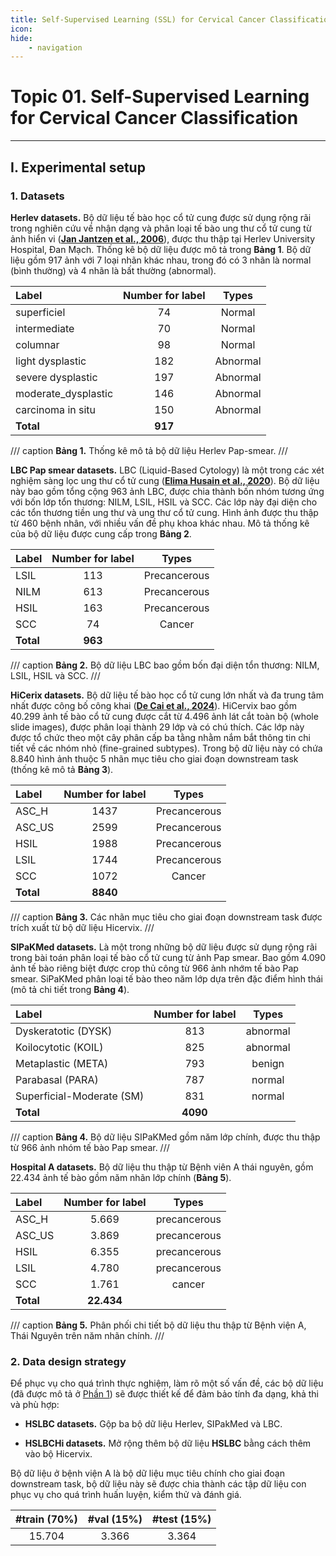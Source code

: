```yaml
---
title: Self-Supervised Learning (SSL) for Cervical Cancer Classification
icon:
hide: 
    - navigation
---
```


# Topic 01. Self-Supervised Learning for Cervical Cancer Classification
---

## I. Experimental setup
### 1. Datasets

**Herlev datasets.** Bộ dữ liệu tế bào học cổ tử cung được sử dụng rộng rãi trong nghiên cứu về nhận dạng và phân loại tế bào ung thư cổ tử cung từ ảnh hiển vi ([**Jan Jantzen et al., 2006**](https://www.researchgate.net/publication/282157686_The_Pap_Smear_Benchmark)), được thu thập tại Herlev University Hospital, Đan Mạch. Thống kê bộ dữ liệu được mô tả trong **Bảng 1**. Bộ dữ liệu gồm 917 ảnh với 7 loại nhãn khác nhau, trong đó có 3 nhãn là normal (bình thường) và 4 nhãn là bất thường (abnormal). 

| Label | Number for label | Types |
| :---- | :--------------: | :---: |
| superficiel | 74 | Normal | 
| intermediate | 70 | Normal |
| columnar | 98 | Normal |
| light dysplastic | 182 | Abnormal | 
| severe dysplastic | 197 | Abnormal |
| moderate_dysplastic | 146 | Abnormal | 
| carcinoma in situ | 150 | Abnormal |
| **Total** | **917** | |

/// caption
**Bảng 1.** Thống kê mô tả bộ dữ liệu Herlev Pap-smear.
///

**LBC Pap smear datasets.** LBC (Liquid-Based Cytology) là một trong các xét nghiệm sàng lọc ung thư cổ tử cung ([**Elima Husain et al., 2020**](https://pmc.ncbi.nlm.nih.gov/articles/PMC7186519/)). Bộ dữ liệu này bao gồm tổng cộng 963 ảnh LBC, được chia thành bốn nhóm tương ứng với bốn lớp tổn thương: NILM, LSIL, HSIL và SCC. Các lớp này đại diện cho các tổn thương tiền ung thư và ung thư cổ tử cung. Hình ảnh được thu thập từ 460 bệnh nhân, với nhiều vấn đề phụ khoa khác nhau. Mô tả thống kê của bộ dữ liệu được cung cấp trong **Bảng 2**.

| Label | Number for label | Types |
| :---- | :--------------: | :---: |
| LSIL  | 113 | Precancerous |
| NILM  | 613 | Precancerous |
| HSIL  | 163 | Precancerous |
| SCC   | 74  | Cancer       |
| **Total** | **963** |      |

/// caption
**Bảng 2.** Bộ dữ liệu LBC bao gồm bốn đại diện tổn thương: NILM, LSIL, HSIL và SCC.
///

**HiCerix datasets.** Bộ dữ liệu tế bào học cổ tử cung lớn nhất và đa trung tâm nhất được công bố công khai ([**De Cai et al., 2024**](https://ieeexplore.ieee.org/document/10571965)). HiCervix bao gồm 40.299 ảnh tế bào cổ tử cung được cắt từ 4.496 ảnh lát cắt toàn bộ (whole slide images), được phân loại thành 29 lớp và có chú thích. Các lớp này được tổ chức theo một cây phân cấp ba tằng nhằm nắm bắt thông tin chi tiết về các nhóm nhỏ (fine-grained subtypes). Trong bộ dữ liệu này có chứa 8.840 hình ảnh thuộc 5 nhãn mục tiêu cho giai đoạn downstream task (thống kê mô tả **Bảng 3**).

| Label | Number for label | Types |
| :---- | :--------------: | :---: |
| ASC_H | 1437 | Precancerous |
| ASC_US  | 2599 | Precancerous |
| HSIL  | 1988 | Precancerous |
| LSIL   | 1744  | Precancerous |
| SCC | 1072 | Cancer |
| **Total** | **8840** |      |

/// caption
**Bảng 3.** Các nhãn mục tiêu cho giai đoạn downstream task được trích xuất từ bộ dữ liệu Hicervix.
///

**SIPaKMed datasets.** Là một trong những bộ dữ liệu được sử dụng rộng rãi trong bài toán phân loại tế bào cổ tử cung từ ảnh Pap smear. Bao gồm 4.090 ảnh tế bào riêng biệt được crop thủ công từ 966 ảnh nhớm tế bào Pap smear. SiPaKMed phân loại tế bào theo năm lớp dựa trên đặc điểm hình thái (mô tả chi tiết trong **Bảng 4**).

| Label | Number for label | Types |
| :---- | :--------------: | :---: |
| Dyskeratotic (DYSK) | 813 | abnormal |
| Koilocytotic (KOIL) | 825 | abnormal |
| Metaplastic (META)  | 793 | benign |
| Parabasal (PARA)    | 787 | normal |
| Superficial-Moderate (SM) | 831 | normal |
| **Total** | **4090** |      |

/// caption
**Bảng 4.** Bộ dữ liệu SIPaKMed gồm năm lớp chính, được thu thập từ 966 ảnh nhóm tế bào Pap smear.
///

**Hospital A datasets.** Bộ dữ liệu thu thập từ Bệnh viên A thái nguyên, gồm 22.434 ảnh tế bào gồm năm nhãn lớp chính (**Bảng 5**).

| Label | Number for label | Types |
| :---- | :--------------: | :---: |
| ASC_H | 5.669  | precancerous |
| ASC_US | 3.869 | precancerous |
| HSIL  | 6.355 | precancerous |
| LSIL   | 4.780  | precancerous |
| SCC | 1.761 | cancer |
| **Total** | **22.434** |      |

/// caption
**Bảng 5.** Phân phối chi tiết bộ dữ liệu thu thập từ Bệnh viện A, Thái Nguyên trên năm nhãn chính.
///

### 2. Data design strategy

Để phục vụ cho quá trình thực nghiệm, làm rõ một số vấn đề, các bộ dữ liệu (đã được mô tả ở [Phần 1](#1-datasets)) sẽ được thiết kế để đảm bảo tính đa dạng, khả thi và phù hợp:

* **HSLBC datasets.** Gộp ba bộ dữ liệu Herlev, SIPakMed và LBC.

* **HSLBCHi datasets.** Mở rộng thêm bộ dữ liệu **HSLBC** bằng cách thêm vào bộ Hicervix.

Bộ dữ liệu ở bệnh viện A là bộ dữ liệu mục tiêu chính cho giai đoạn downstream task, bộ dữ liệu này sẽ được chia thành các tập dữ liệu con phục vụ cho quá trình huấn luyện, kiểm thử và đánh giá.

| #train (70%) | #val (15%)  | #test (15%) |
| :---:  | :-:   | :--:  |
| 15.704 | 3.366 | 3.364 |





















<!-- ## 1. Main contribution details
### __1.1 Tác động của các kỹ thuật augmentation__

**Ý tưởng.** Phân tích nhóm tác động và chức năng của các phương pháp augmentation.

- Hình học: crop, flip, rotation.
- Màu sắc: color jitter, histogram equalization.
- Biến dạng mềm: elastic deformation.
- Nhiễu ảnh: gaussian blur, speckle noise.
- Tăng độ phân giải ảnh: blur, sharpen.

**Phương pháp thực hiện.** Thiết lập một baseline ban đầu, bao gồm các kỹ thuật augmentation đơn giản, ít gây nhiễu sinh học, phù hợp với dữ liệu ảnh y tế và có khả năng giữ nguyên thông tin cấu trúc trong ảnh tế bào. 

| Config | Augment | Notes |
| :----: | :------ | :---: |
|  A | random crop, horizontal/vertical flip | baseline |
| B | baseline + group màu sắc | |
| C | baseline + group biến dạng mềm | |
| D | basline + group nhiễn ảnh | |
| E | basline + tăng độ phẩn giải anh | |

**Phương pháp đánh giá.** Sử dụng t-NSE với các thuật toán phân cụm (K-means hoặc DBSCAN) trên embedding sau khi quá trình huấn luyện không nhãn kết thúc, trực quan hóa kết quả đó trên nhiều cấu hình augmentation để so sánh. Có thể sử dụng thêm các độ đo để đánh giá biểu diễn linear protocol trên một ít tỷ lễ dữ liệu có nhãn. 

### __1.2 Xây dựng hàm mất mát phù hợp cho ảnh y tế__

**Motivation.** Barlow Twins Loss (BT Loss) được đề xuất bởi ([**Zbontar et al., 2021**](https://)), là một phương pháp học biểu diễn tự giám sát. Mục tiêu của phương pháp này là học các đặc trưng ổn định từ các ảnh đầu vào đã qua biến đổi bằng cách tối ưu hóa ma trận tương quan giữa hai tập embedding thu được từ hai phép biến đổi khác nhau của cùng một ảnh. Hàm mất mát BT được thiết kế với hai mục tiêu chính: (1) tăng cường tính tương quan trên đường chéo - đảm bảo các đặc trưng tương ứng giữa hai views giống nhau; (2) giảm nhiễu dữ thừa giữa các đặc trưng - khử tương quan giữa các đặc trưng khác nhau.

Cũng giống như các phương pháp học tự giám sát khác như SimCLR, MoCo, BYOL hay DINO, Barlow Twins dựa trên việc sinh ra hai biến thể của cùng một ảnh đầu vào thông qua pipeline biến đổi dữ liệu $\mathcal{T}$. Từ một batch ảnh ban đầu $\mathbf{X}$, hai batch ảnh augmented được tạo ra, ký hiệu là $H^A$ và $H^B$. Các batch này sau đó được đưa vào backbone CNN để trích xuất đặc trưng, tạo thành các batch embedding tương ứng $Z^A$ và $Z^B.$

Khác với các mô hình SSL khác, thay vì sử dụng L2 normalization, BT thực hiện chuẩn hóa embedding bằng cách trung bình hóa từng chiều đặc trưng theo batch, nhằm đảm bảo mỗi chiều có kỳ vọng bằng 0. Điêu này giúp tăng tính ổn định trong việc tính toán ma trận tương quan và giảm sự phụ thuộc nhất định vào chuẩn hóa L2.

Công thức BT cơ bản được định nghĩa như sau:

$$
\mathcal{L}_{BT} = 
\underbrace{\sum_i (1 - C_{ii})^2}_{\text{Invariance term}} 
+ 
\lambda 
\underbrace{\sum_i \sum_{j \neq i} C_{ij}^2}_{\text{Redundancy reduction term}} 
\tag{1}
$$


Trong đó $C$ được coi là cross correlation matrix giữa 2 view $Z^A$ và $Z^B$, và $C_{ij}$ được xác định bằng:

$$
C_{ij} = \frac{1}{N} \frac{\sum_b \mathcal{z}^A_{b, i} \mathcal{z}^B_{b, j}}{\sqrt{\sum (\mathcal{z}^A_{b, i})^2} \sqrt{\sum (\mathcal{z}^B_{b, j})^2}} \tag{2}
$$

$\sum (\mathcal{z}^A_{b, i})^2, \sum (\mathcal{z}^B_{b, j})^2$ lần lượt là độ lệch chuẩn theo batch của các đặc trưng trong 2 view $Z^A$ và $Z^B$, và $N$ là batch size. 

Việc tính toán hàm BT có thể được minh họa thông qua ví dụ sau. Giả sử một batch huấn luyện gồm $N=3$ ảnh đầu vào, ký hiệu $X = [x_a; x_b; x_c]$, mỗi ảnh trong batch sẽ tạo thành 2 phiên bản tăng cường khi đó $X = [x_{a1}; x_{a2}; x_{b1}; x_{b2}; x_{c1}; x_{c2 }]$. 

Toàn bộ ảnh sau đó được tổ chức thành 2 batch riêng biệt, tương ứng với hai view khác nhau của cùng một batch gốc: 

- Batch A: $Z_A = [x_{a1}; x_{b1}, x_{c1}]$.
- Batch B: $Z_B = [x_{a2}; x_{b2}, x_{c2}]$. 

Cả hai batch này được đưa qua một encoder chung thu được embedding, sau đó đưa qua một projection head với số chiêu là 3 thu được các tensor tương ứng như sau:

```python
torch.manual_seed(42)

z_a = torch.randn(3, 3)
z_b = torch.randn(3, 3)

print("z_a:\n", z_a)
print("z_b:\n", z_b)

# z_a:
#  tensor([[ 0.3367,  0.1288,  0.2345],
#         [ 0.2303, -1.1229, -0.1863],
#         [ 2.2082, -0.6380,  0.4617]])
# z_b:
#  tensor([[ 0.2674,  0.5349,  0.8094],
#         [ 1.1103, -1.6898, -0.9890],
#         [ 0.9580,  1.3221,  0.8172]])
```

Từ công thức (2), $C_{ij}$ có thể được viết như sau:

$$
C_{ij} = \frac{1}{N} \sum_{n=1}^N \frac{z^A_{b,i}}{\sigma(z^A_{b,i})} \frac{z^B_{b,j}}{\sigma(z^B_{b,j})} \tag{3}
$$

Công thức (3) này chính là tích vô hướng của $Z_A$ và $Z_B$ được chuẩn hóa (mean-centered và chia độ lệch chuẩn theo từng chiều). 

```python
mean_a = z_a.mean(dim=0)
std_a = z_a.std(dim=0, unbiased=False)
mean_b = z_b.mean(dim=0)
std_b = z_b.std(dim=0, unbiased=False)

z_a_norm = (z_a - mean_a) / std_a
z_b_norm = (z_b - mean_b) / std_b

print("z_a_norm:\n", z_a_norm)
print("z_b_norm:\n", z_b_norm)

# z_a_norm:
#  tensor([[-0.6478,  1.3057,  0.2404],
#         [-0.7648, -1.1233, -1.3271],
#         [ 1.4126, -0.1824,  1.0867]])
# z_b_norm:
#  tensor([[-1.3937,  0.3757,  0.7025],
#         [ 0.9045, -1.3686, -1.4142],
#         [ 0.4892,  0.9929,  0.7117]])

```

Sau khi chuẩn hóa lần lượt $Z_A$ và $Z_B$, $C_{ij}$ đơn giản chỉ là tích vô hướng giữa hai tensor này. Kết quả thu được ở bước này chính là ma trận tương quan chéo. 

```python
c_ij = (z_a_norm.T @ z_b_norm) / 3
c_ij

# tensor([[ 0.3007,  0.7353,  0.5440],
#         [-0.9750,  0.6156,  0.7920],
#         [-0.3346,  0.9952,  0.9397]])
```

Quay trở lại với mục tiêu chính của BT Loss, mục tiêu đầu tiên là tăng cường tính tương quan trên đường chéo - chính là việc đi tính Invariance Term (IT) trong công thức (1). Để tính được IT, chỉ cần lấy các giá trị trên đương chéo chính thực hiện tính toán. Trong ví dụ này có ba gía trị trên đương chéo là [0.3007; 0.6156; 0.9397].

$$\text{IT} = (1-0.3007)^2 + (1-0.6156)^2 + (1-0.9397)^2 = 2.0347$$

Mục tiêu thứ hai là giảm nhiễu dư thừa giữa các đặc trưng - chính là việc đi tính Redundancy Reduction Term (RRT) trong công thức (1). Nếu IT sử dụng các giá trị trên đường chéo thì RRT sẽ sử dụng các giá trị nằm ngoài đường chéo.

$$
\text{RRT} = (-0.9750)^2 + (-0.3346)^2 + 0.7353^2 + 0.9952^2 + 0.5440^2 + 0.7920^2 = 4.7803
$$

Khi đó BT loss của toàn bộ batch với $\lambda=0.005$ là:

$$
\mathcal{L}_{BT} = \text{IT} + 0.005 \cdot \text{RRT} = 2.0586
$$

**Hạn chế của BT Loss.** Mặc dù Barlow Twins là một phương pháp học biểu diễn tự giám sát mạnh mẽ, tuy nhiên vẫn có thể dễ dàng thấy một số hạn chế.

- Coi mức độ quan trọng giữa các vùng trong toàn bộ ảnh là như nhau: BT sử dụng toàn bộ embedding vector một cách đồng đều để tính tương qan giữa các view.

- Không có cơ chế tập trung: Thiếu cơ chế chú ý làm cho mô hình khó học được feature có tính phân biệt cao hoặc bỏ qua nhiễu. 

- Không khai thác tốt cấu trúc không gian: chủ yếu trên các vector embedding cuối cùng, bỏ qua thông tin không gian có giá trị từ feature map.

**Phương pháp đề xuất.** Cải tiến hàm mất mát Barlow Twins, nhằm thích ứng tốt hơn với đặc trưng của ảnh y tế. Phương pháp này tích hợp một cơ chế attention định hướng vào embedding (Attention Guided Barlow Twins Loss - AGBT), cho phép mô hình tập trung vào các vùng ảnh có khả năng mang thông tin chẩn đoán. Đặc biệt, khác với một số phương pháp như ([**Hagen el at., 2022**](https://arxiv.org/pdf/2205.15428)), ([**Guanghao Zhu el at., 2024**](https://arxiv.org/pdf/2205.15428)), ([**Chaitanya el at., 2021**](https://arxiv.org/pdf/2112.09645)), phương pháp này không cần thêm hàm mất mát phụ, giúp mô hình giữ được độ ổn định và đơn giản trong huấn luyện.

Với hai ảnh tăng cường $x_1, x_2$ được lấy từ cùng một ảnh gốc, mục tiêu là học được các biểu diễn $z_1, z_2$ nhằm nhấn mạnh các vùng quan trọng của ảnh. Để làm được điều này thì thêm vào một cơ chế attention trong không gian embedding, và kết hợp trực tiếp trước khi áp dụng vào Barlow Twins.

*Attention trong không gian embedding.* Gọi $f(\cdot)$ là encoder, $h(\cdot)$ là projection head và $k(.)$ là mạng con dùng để dự đoán attention. Với hai ảnh tăng cường $x_1, x_2$ có:

$$
z_1^{thô} = f(x_1); z_2^{thô} = f(x_2) \tag{4}
$$

$$
p_1 = h(z_1^{thô}); p_2 = h(z_2^{thô}) \tag{5}
$$

$$
a_1 = k(p_1); a_2 = k(p_2) \tag{6}
$$

Để tránh sự lệch pha giữa hai nhánh (view), tạo một attention dùng chung cho toàn bộ batch bằng cách tính trung bình giữa $a_1, a_2$:

$$
a_{shared} = \sqrt{a_1 \cdot a_2 + \epsilon} \tag{7}
$$

Sau đó, áp dụng attention lên từng embedding:

$$
z_1 = z_1^{thô} \cdot a_{shared}; z_2 = z_2^{thô} \cdot a_{shared} \tag{8}
$$

*Hàm mất mát Barlow Twins.* Vẫn sử dụng cơ chế như hàm BT Loss gốc nhằm tối đa hóa tính tương quan chéo giữa hai embedding, giảm thiểu tương quan giữa các chiều khác nhau. Đầu tiên, các vector được chuẩn hóa và tính tương tự như công thức (2). Hàm mất mát được giữ nguyên như (1), chỉ thay đầu vào là $z_1, z_2$ đã được attention-weighted. Tóm lại, loss cuối cùng cơ bản vẫn là một hàm Barlow Twins cổ điển, nhưng áp dụng trên embedding đã được điều chỉnh bởi attention:

### __1.3 Tác động của một số yếu tố đến hiệu suất mô hình__

**Tác động của pre-trained.** Đánh giá tác động của mô hình SSL khi khởi tạo huấn luyện từ đầu và khi sử dụng trọng số ImageNet, nhàm đánh giá sự tác động của miền dữ liệu tới hiệu suất của mô hình.

**Đánh giá sự cải thiện của hàm loss đề xuất.** Huấn luyện mô hình với một số hàm loss (NT-Xent, Barlow Twins, AGBT - hàm loss đề xuất) trong giai đoạn pretext_task, đánh giá hiệu suất mô hình khi sử dụng 3 hà loss này.

**Tác động của chiến lược fine-tune.** Triển khai hai kỹ thuật fine-tune chính: (1) Linear probing - đóng băng encoder và huấn luyện trên một lớp kết nối đầy đủ; (2) Full finetuning - huấn luyện toàn bộ mô hình trên cả encoder + classifier. 

**Ảnh hưởng của tỷ lệ dữ liệu có nhãn.** Sau khi quá trình pretext-task kết thúc, fine-tune mô hình với nhiều tỷ lệ dữ liệu có nhãn, nhàm đánh giá sự ảnh hưởng của dữ liệu có nhãn tới mô hình trong giai đoạn downstream task.

### __1.4 So sánh với các mô hình supervised baseline__

**Ý tưởng.** Đánh giá hiệu suất của mô hình SSL với các mô hình học có giám sát truyền thống trong trường hợp dữ liệu có nhãn khan hiếm.

**Phương pháp thực hiện.** Huấn luyện một số mô hình supervised learning trên cùng bộ dữ liệu (3-5 models), cùng tỷ lệ nhãn, cùng các tham số cấu hình (nhằm đảm bảo tính công bằng trong so sánh). 

### __1.5 Bộ dữ liệu__

**Ý tưởng.** Sử dụng bộ dữ liệu 22k ảnh kết hợp thêm với một số bộ dữ liệu công khai có nhãn tuông đương hoặc khác, nhằm tạo ra sự đa dạng và khác biệt giúp mô hình tổng quát hóa, biểu diễn tốt cho dữ liệu trong quá trình huấn luyện không nhãn.

**Phương pháp thực hiện.** Sử dụng bộ dữ liệu Herlev, SIPakMed, Mendeley và HiCervix.  -->